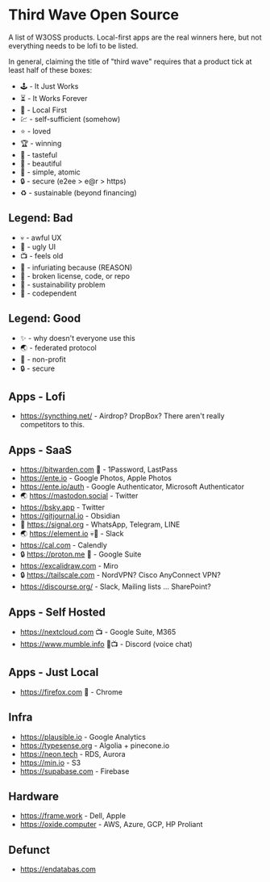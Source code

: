 # Third Wave Open Source

A list of W3OSS products.
Local-first apps are the real winners here,
but not everything needs to be lofi to be listed.

In general, claiming the title of "third wave"
requires that a product tick at least half of
these boxes:

* 🕹 - It Just Works
* ⏳ - It Works Forever
* 💾 - Local First
* 💹 - self-sufficient (somehow)
* ⭐️ - loved
* 🏆 - winning
* 🍷 - tasteful
* 💎 - beautiful
* 🦠 - simple, atomic
* 🔒 - secure (e2ee > e@r > https)
* ♻️ - sustainable (beyond financing)

## Legend: Bad

* 💀 - awful UX
* 🤮 - ugly UI
* 📺 - feels old
* 🤬 - infuriating because (REASON)
* 💩 - broken license, code, or repo
* 💸 - sustainability problem
* 🍄 - codependent

## Legend: Good

* ✨ - why doesn't everyone use this
* 🌏 - federated protocol
* 🦋 - non-profit
* 🔒 - secure

## Apps - Lofi

* https://syncthing.net/ - Airdrop? DropBox? There aren't really competitors to this.

## Apps - SaaS

* https://bitwarden.com 💩 - 1Password, LastPass
* https://ente.io - Google Photos, Apple Photos
* https://ente.io/auth - Google Authenticator, Microsoft Authenticator
* 🌏 https://mastodon.social - Twitter
* https://bsky.app - Twitter
* https://gitjournal.io - Obsidian
* 🦋 https://signal.org - WhatsApp, Telegram, LINE
* 🌏 https://element.io 💀🤮 - Slack
* https://cal.com - Calendly
* 🔒 https://proton.me 💩 - Google Suite
* https://excalidraw.com - Miro
* 🔒 https://tailscale.com - NordVPN? Cisco AnyConnect VPN?
* https://discourse.org/ - Slack, Mailing lists ... SharePoint?

## Apps - Self Hosted

* https://nextcloud.com 📺 - Google Suite, M365
* https://www.mumble.info 🤮📺 - Discord (voice chat)

## Apps - Just Local

* https://firefox.com 💸 - Chrome

## Infra

* https://plausible.io - Google Analytics
* https://typesense.org - Algolia + pinecone.io
* https://neon.tech - RDS, Aurora
* https://min.io - S3
* https://supabase.com - Firebase

## Hardware

* https://frame.work - Dell, Apple
* https://oxide.computer - AWS, Azure, GCP, HP Proliant

## Defunct

* https://endatabas.com
